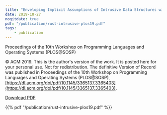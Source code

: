 ```yaml
---
title: "Enveloping Implicit Assumptions of Intrusive Data Structures within Ownership Type System"
date: 2019-10-27
nogitdate: true
pdf: "/publication/rust-intrusive-plos19.pdf"
tags:
    - publication
---
```


Proceedings of the 10th Workshop on Programming Languages and Operating Systems (PLOS@SOSP)

© ACM 2019. This is the author's version of the work. It is posted here for your personal use. Not for redistribution. The definitive Version of Record was published in Proceedings of the 10th Workshop on Programming Languages and Operating Systems (PLOS@SOSP), [https://dl.acm.org/doi/pdf/10.1145/3365137.3365403](https://dl.acm.org/doi/pdf/10.1145/3365137.3365403).

[Download PDF](/publication/rust-intrusive-plos19.pdf)

{{% pdf "/publication/rust-intrusive-plos19.pdf" %}}
